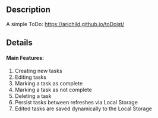 ## Description
A simple ToDo: https://arichild.github.io/toDoist/
## Details
#### Main Features:
1. Creating new tasks
2. Editing tasks
3. Marking a task as complete
4. Marking a task as not complete
5. Deleting a task
6. Persist tasks between refreshes via Local Storage
7. Edited tasks are saved dynamically to the Local Storage
